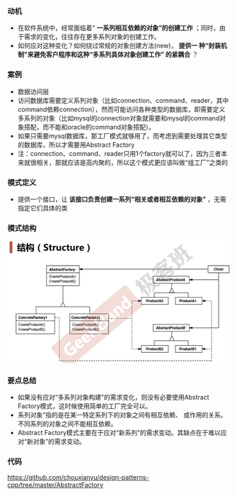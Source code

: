 ### 动机

* 在软件系统中，经常面临着“ **一系列相互依赖的对象”的创建工作** ；同时，由于需求的变化，往往存在更多系列对象的创建工作。
* 如何应对这种变化？如何绕过常规的对象创建方法(new)， **提供一 种“封装机制”来避免客户程序和这种“多系列具体对象创建工作” 的紧耦合** ？

### 案例

* 数据访问层
* 访问数据库需要定义系列对象（比如connection、command、reader，其中command依赖connection），然而可能访问各种类型的数据库，即需要定义多系列的对象（比如mysql的connection对象就需要和mysql的command对象搭配，而不能和oracle的command对象搭配）。
* 如果只需要mysql数据库，那工厂模式就够用了，而考虑到需要处理其它类型的数据库，所以才需要用Abstract Factory
* 注：connection、command、reader只用1个factory就可以了，因为三者本来就很相关，那就应该是高内聚的，所以这个模式更应该叫做“组工厂”之类的

### 模式定义

* 提供一个接口，让 **该接口负责创建一系列“相关或者相互依赖的对象”** ，无需指定它们具体的类

### 模式结构

![](./images/AbstractFactory.png)

### 要点总结

* 如果没有应对“多系列对象构建”的需求变化，则没有必要使用Abstract Factory模式，这时候使用简单的工厂完全可以。
* 系列对象”指的是在某一特定系列下的对象之间有相互依赖、 或作用的关系。不同系列的对象之间不能相互依赖。
* Abstract Factory模式主要在于应对“新系列”的需求变动。其缺点在于难以应对“新对象”的需求变动。

### 代码

https://github.com/chouxianyu/design-patterns-cpp/tree/master/AbstractFactory
